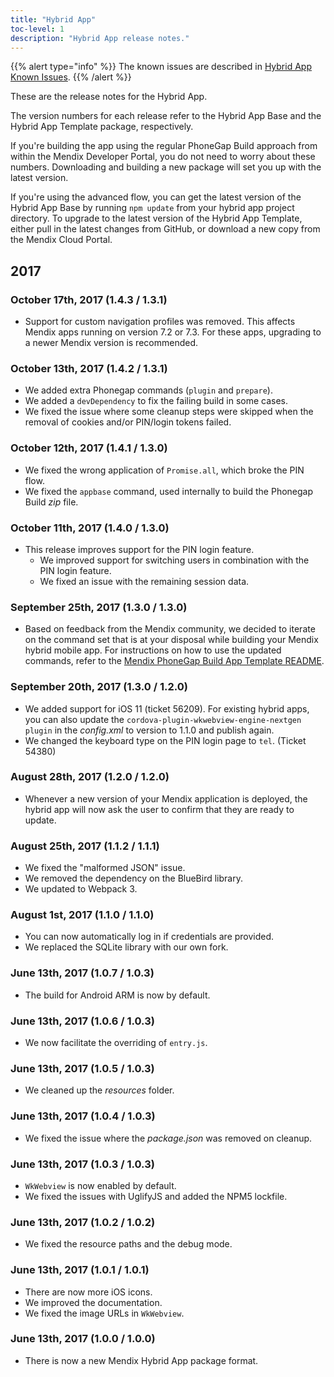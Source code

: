 ```yaml
---
title: "Hybrid App"
toc-level: 1
description: "Hybrid App release notes."
---
```


{{% alert type="info" %}}
The known issues are described in [Hybrid App Known Issues](hybrid-app-known-issues).
{{% /alert %}}

These are the release notes for the Hybrid App.

The version numbers for each release refer to the Hybrid App Base and the Hybrid App Template package, respectively.

If you're building the app using the regular PhoneGap Build approach from within the Mendix Developer Portal, you do not need to worry about these numbers. Downloading and building a new package will set you up with the latest version.

If you're using the advanced flow, you can get the latest version of the Hybrid App Base by running `npm update` from your hybrid app project directory. To upgrade to the latest version of the Hybrid App Template, either pull in the latest changes from GitHub, or download a new copy from the Mendix Cloud Portal.

## 2017

### October 17th, 2017 (1.4.3 / 1.3.1)

* Support for custom navigation profiles was removed. This affects Mendix apps running on version 7.2 or 7.3. For these apps, upgrading to a newer Mendix version is recommended.

### October 13th, 2017 (1.4.2 / 1.3.1)

* We added extra Phonegap commands (`plugin` and `prepare`).
* We added a `devDependency` to fix the failing build in some cases.
* We fixed the issue where some cleanup steps were skipped when the removal of cookies and/or PIN/login tokens failed.

### October 12th, 2017 (1.4.1 / 1.3.0)

* We fixed the wrong application of `Promise.all`, which broke the PIN flow.
* We fixed the `appbase` command, used internally to build the Phonegap Build *zip* file.

### October 11th, 2017 (1.4.0 / 1.3.0)

* This release improves support for the PIN login feature.
  * We improved support for switching users in combination with the PIN login feature.
  * We fixed an issue with the remaining session data.

### September 25th, 2017 (1.3.0 / 1.3.0)

* Based on feedback from the Mendix community, we decided to iterate on the command set that is at your disposal while building your Mendix hybrid mobile app. For instructions on how to use the updated commands, refer to the [Mendix PhoneGap Build App Template README](https://github.com/mendix/hybrid-app-template/blob/master/README.md).

### September 20th, 2017 (1.3.0 / 1.2.0)

* We added support for iOS 11 (ticket 56209). For existing hybrid apps, you can also update the `cordova-plugin-wkwebview-engine-nextgen plugin` in the *config.xml* to version to 1.1.0 and publish again.
* We changed the keyboard type on the PIN login page to `tel`. (Ticket 54380)

### August 28th, 2017 (1.2.0 / 1.2.0)

* Whenever a new version of your Mendix application is deployed, the hybrid app will now ask the user to confirm that they are ready to update.

### August 25th, 2017 (1.1.2 / 1.1.1)

* We fixed the "malformed JSON" issue.
* We removed the dependency on the BlueBird library.
* We updated to Webpack 3.

### August 1st, 2017 (1.1.0 / 1.1.0)

* You can now automatically log in if credentials are provided.
* We replaced the SQLite library with our own fork.

### June 13th, 2017 (1.0.7 / 1.0.3)

* The build for Android ARM is now by default.

### June 13th, 2017 (1.0.6 / 1.0.3)

* We now facilitate the overriding of `entry.js`.

### June 13th, 2017 (1.0.5 / 1.0.3)

* We cleaned up the *resources* folder.

### June 13th, 2017 (1.0.4 / 1.0.3)

* We fixed the issue where the *package.json* was removed on cleanup.

### June 13th, 2017 (1.0.3 / 1.0.3)

* `WkWebview` is now enabled by default.
* We fixed the issues with UglifyJS and added the NPM5 lockfile.

### June 13th, 2017 (1.0.2 / 1.0.2)

* We fixed the resource paths and the debug mode.

### June 13th, 2017 (1.0.1 / 1.0.1)

* There are now more iOS icons.
* We improved the documentation.
* We fixed the image URLs in `WkWebview`.

### June 13th, 2017 (1.0.0 / 1.0.0)

* There is now a new Mendix Hybrid App package format.
